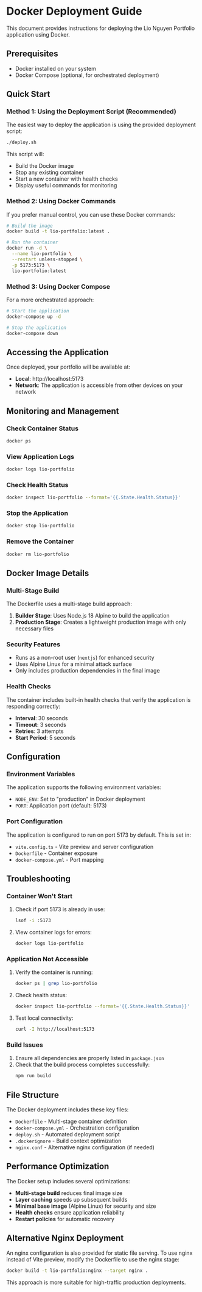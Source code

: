 # Docker Deployment Guide

This document provides instructions for deploying the Lio Nguyen Portfolio application using Docker.

## Prerequisites

- Docker installed on your system
- Docker Compose (optional, for orchestrated deployment)

## Quick Start

### Method 1: Using the Deployment Script (Recommended)

The easiest way to deploy the application is using the provided deployment script:

```bash
./deploy.sh
```

This script will:

- Build the Docker image
- Stop any existing container
- Start a new container with health checks
- Display useful commands for monitoring

### Method 2: Using Docker Commands

If you prefer manual control, you can use these Docker commands:

```bash
# Build the image
docker build -t lio-portfolio:latest .

# Run the container
docker run -d \
  --name lio-portfolio \
  --restart unless-stopped \
  -p 5173:5173 \
  lio-portfolio:latest
```

### Method 3: Using Docker Compose

For a more orchestrated approach:

```bash
# Start the application
docker-compose up -d

# Stop the application
docker-compose down
```

## Accessing the Application

Once deployed, your portfolio will be available at:

- **Local**: http://localhost:5173
- **Network**: The application is accessible from other devices on your network

## Monitoring and Management

### Check Container Status

```bash
docker ps
```

### View Application Logs

```bash
docker logs lio-portfolio
```

### Check Health Status

```bash
docker inspect lio-portfolio --format='{{.State.Health.Status}}'
```

### Stop the Application

```bash
docker stop lio-portfolio
```

### Remove the Container

```bash
docker rm lio-portfolio
```

## Docker Image Details

### Multi-Stage Build

The Dockerfile uses a multi-stage build approach:

1. **Builder Stage**: Uses Node.js 18 Alpine to build the application
2. **Production Stage**: Creates a lightweight production image with only necessary files

### Security Features

- Runs as a non-root user (`nextjs`) for enhanced security
- Uses Alpine Linux for a minimal attack surface
- Only includes production dependencies in the final image

### Health Checks

The container includes built-in health checks that verify the application is responding correctly:

- **Interval**: 30 seconds
- **Timeout**: 3 seconds
- **Retries**: 3 attempts
- **Start Period**: 5 seconds

## Configuration

### Environment Variables

The application supports the following environment variables:

- `NODE_ENV`: Set to "production" in Docker deployment
- `PORT`: Application port (default: 5173)

### Port Configuration

The application is configured to run on port 5173 by default. This is set in:

- `vite.config.ts` - Vite preview and server configuration
- `Dockerfile` - Container exposure
- `docker-compose.yml` - Port mapping

## Troubleshooting

### Container Won't Start

1. Check if port 5173 is already in use:

   ```bash
   lsof -i :5173
   ```

2. View container logs for errors:
   ```bash
   docker logs lio-portfolio
   ```

### Application Not Accessible

1. Verify the container is running:

   ```bash
   docker ps | grep lio-portfolio
   ```

2. Check health status:

   ```bash
   docker inspect lio-portfolio --format='{{.State.Health.Status}}'
   ```

3. Test local connectivity:
   ```bash
   curl -I http://localhost:5173
   ```

### Build Issues

1. Ensure all dependencies are properly listed in `package.json`
2. Check that the build process completes successfully:
   ```bash
   npm run build
   ```

## File Structure

The Docker deployment includes these key files:

- `Dockerfile` - Multi-stage container definition
- `docker-compose.yml` - Orchestration configuration
- `deploy.sh` - Automated deployment script
- `.dockerignore` - Build context optimization
- `nginx.conf` - Alternative nginx configuration (if needed)

## Performance Optimization

The Docker setup includes several optimizations:

- **Multi-stage build** reduces final image size
- **Layer caching** speeds up subsequent builds
- **Minimal base image** (Alpine Linux) for security and size
- **Health checks** ensure application reliability
- **Restart policies** for automatic recovery

## Alternative Nginx Deployment

An nginx configuration is also provided for static file serving. To use nginx instead of Vite preview, modify the Dockerfile to use the nginx stage:

```bash
docker build -t lio-portfolio:nginx --target nginx .
```

This approach is more suitable for high-traffic production deployments.
